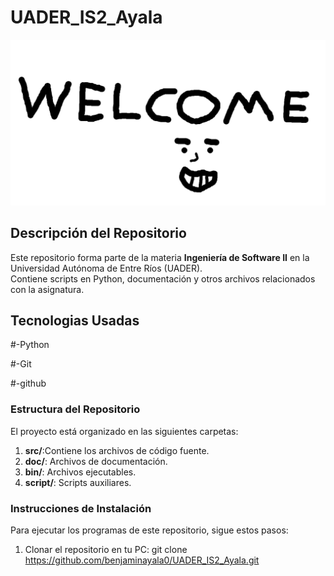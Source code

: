 # UADER_IS2_Ayala
![alt text](Hello.png)
## Descripción del Repositorio  
Este repositorio forma parte de la materia **Ingeniería de Software II** en la Universidad Autónoma de Entre Ríos (UADER).  
Contiene scripts en Python, documentación y otros archivos relacionados con la asignatura.

## Tecnologias Usadas

#-Python

#-Git
 
#-github

### Estructura del Repositorio  
El proyecto está organizado en las siguientes carpetas:

1. **src/**:Contiene los archivos de código fuente.
2. **doc/**: Archivos de documentación.
3. **bin/**: Archivos ejecutables.
4. **script/**: Scripts auxiliares.

### Instrucciones de Instalación  
Para ejecutar los programas de este repositorio, sigue estos pasos:

1. Clonar el repositorio en tu PC:
   git clone https://github.com/benjaminayala0/UADER_IS2_Ayala.git